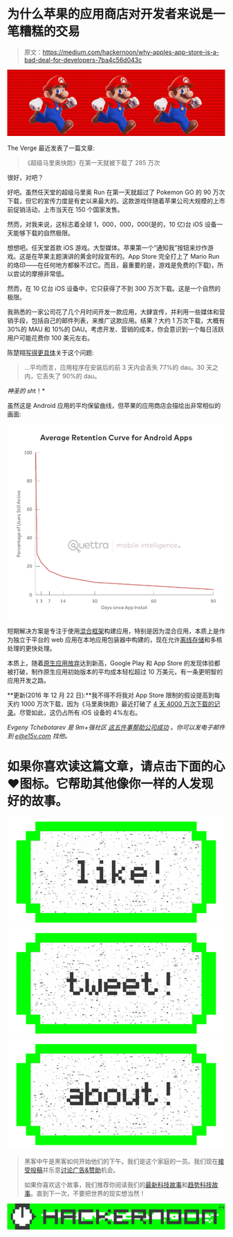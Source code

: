 # 为什么苹果的应用商店对开发者来说是一笔糟糕的交易

> 原文：<https://medium.com/hackernoon/why-apples-app-store-is-a-bad-deal-for-developers-7ba4c56d043c>

![](img/7269b719f5ffb9d46a6e61fb5aa0e7d4.png)

The Verge 最近发表了一篇文章:

> 《超级马里奥快跑》在第一天就被下载了 285 万次

很好，对吧？

好吧。虽然任天堂的超级马里奥 Run 在第一天就超过了 Pokemon GO 的 90 万次下载，但它的宣传力度是有史以来最大的。这款游戏伴随着苹果公司大规模的上市前促销活动，上市当天在 150 个国家发售。

然而，对我来说，这标志着全球 1，000，000，000(是的，10 亿)台 iOS 设备一天能够下载的自然极限。

想想吧。任天堂首款 iOS 游戏。大型媒体。苹果第一个“通知我”按钮来炒作游戏。这是在苹果主题演讲的黄金时段宣布的。App Store 完全打上了 Mario Run 的烙印——在任何地方都躲不过它。而且，最重要的是，游戏是免费的(下载)，所以尝试的摩擦非常低。

然而，在 10 亿台 iOS 设备中，它只获得了不到 300 万次下载。这是一个自然的极限。

我熟悉的一家公司花了几个月时间开发一款应用，大肆宣传，并利用一些媒体和营销手段，包括自己的邮件列表，来推广这款应用。结果？大约 1 万次下载，大概有 30%的 MAU 和 10%的 DAU。考虑开发、营销的成本，你会意识到一个每日活跃用户可能花费你 100 美元左右。

陈楚翔[写得更具体](http://andrewchen.co/new-data-shows-why-losing-80-of-your-mobile-users-is-normal-and-that-the-best-apps-do-much-better/)关于这个问题:

> …平均而言，应用程序在安装后的前 3 天内会丢失 77%的 dau。30 天之内，它丢失了 90%的 dau。

*神圣的 sh*t！*

虽然这是 Android 应用的平均保留曲线，但苹果的应用商店会描绘出非常相似的画面:

![](img/b6d66f77c66c6e31e7f13e87df4b7e10.png)

短期解决方案是专注于使用[混合框架](https://www.ymedialabs.com/hybrid-vs-native-mobile-apps-the-answer-is-clear/)构建应用，特别是因为混合应用，本质上是作为独立于平台的 web 应用在本地应用包装器中构建的，现在允许[离线存储](https://hackernoon.com/so-you-want-to-develop-for-the-next-billion-9eb072c26bc8#.ri9hdn7p4)和多核处理的更快处理。

本质上，随着[原生应用放弃](https://techcrunch.com/2016/11/18/app-abandoment-is-on-the-rise-as-consumers-stick-to-the-apps-they-know/)达到新高，Google Play 和 App Store 的发现体验都被打破，制作原生应用初始版本的平均成本轻松超过 10 万美元，有一条更明智的应用开发之路。

**更新(2016 年 12 月 22 日):**我不得不将我对 App Store 限制的假设提高到每天约 1000 万次下载，因为《马里奥快跑》最近打破了 [4 天 4000 万次下载的记录](http://venturebeat.com/2016/12/21/nintendo-super-mario-run-had-40-million-downloads-in-4-days/)。尽管如此，这仍占所有 iOS 设备的 4%左右。

*Evgeny Tchebotarev 是 9m+强社区* [*这五件事帮助公司成功*](https://medium.com/u/5075e6960d1#.19b1jd5ne) *。你可以发电子邮件到 e@e15v.com 找他。*

# 如果你喜欢读这篇文章，请点击下面的心❤图标。它帮助其他像你一样的人发现好的故事。

[![](img/50ef4044ecd4e250b5d50f368b775d38.png)](http://bit.ly/HackernoonFB)[![](img/979d9a46439d5aebbdcdca574e21dc81.png)](https://goo.gl/k7XYbx)[![](img/2930ba6bd2c12218fdbbf7e02c8746ff.png)](https://goo.gl/4ofytp)

> 黑客中午是黑客如何开始他们的下午。我们是这个家庭的一员。我们现在[接受投稿](http://bit.ly/hackernoonsubmission)并乐意[讨论广告&赞助](mailto:partners@amipublications.com)机会。
> 
> 如果你喜欢这个故事，我们推荐你阅读我们的[最新科技故事](http://bit.ly/hackernoonlatestt)和[趋势科技故事](https://hackernoon.com/trending)。直到下一次，不要把世界的现实想当然！

![](img/be0ca55ba73a573dce11effb2ee80d56.png)
